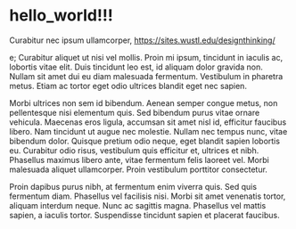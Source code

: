 # hello_world!!!
Curabitur nec ipsum ullamcorper,  https://sites.wustl.edu/designthinking/ 

e; Curabitur aliquet ut nisi vel mollis. Proin mi ipsum, tincidunt in iaculis ac, lobortis vitae elit. Duis tincidunt leo est, id aliquam dolor gravida non. Nullam sit amet dui eu diam malesuada fermentum. Vestibulum in pharetra metus. Etiam ac tortor eget odio ultrices blandit eget nec sapien.

Morbi ultrices non sem id bibendum. Aenean semper congue metus, non pellentesque nisi elementum quis. Sed bibendum purus vitae ornare vehicula. Maecenas eros ligula, accumsan sit amet nisl id, efficitur faucibus libero. Nam tincidunt ut augue nec molestie. Nullam nec tempus nunc, vitae bibendum dolor. Quisque pretium odio neque, eget blandit sapien lobortis eu. Curabitur odio risus, vestibulum quis efficitur et, ultrices et nibh. Phasellus maximus libero ante, vitae fermentum felis laoreet vel. Morbi malesuada aliquet ullamcorper. Proin vestibulum porttitor consectetur.

Proin dapibus purus nibh, at fermentum enim viverra quis. Sed quis fermentum diam. Phasellus vel facilisis nisi. Morbi sit amet venenatis tortor, aliquam interdum neque. Nunc ac sagittis magna. Phasellus vel mattis sapien, a iaculis tortor. Suspendisse tincidunt sapien et placerat faucibus.
